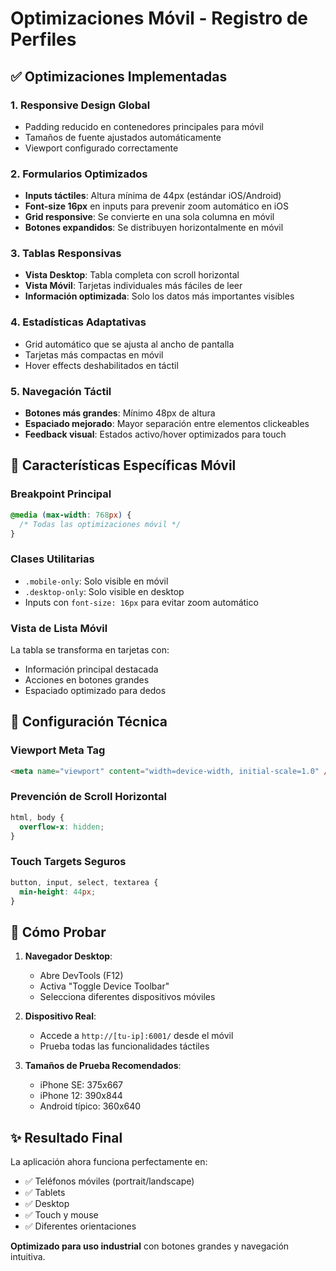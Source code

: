 # Optimizaciones Móvil - Registro de Perfiles

## ✅ Optimizaciones Implementadas

### 1. **Responsive Design Global**
- Padding reducido en contenedores principales para móvil
- Tamaños de fuente ajustados automáticamente
- Viewport configurado correctamente

### 2. **Formularios Optimizados**
- **Inputs táctiles**: Altura mínima de 44px (estándar iOS/Android)
- **Font-size 16px** en inputs para prevenir zoom automático en iOS
- **Grid responsive**: Se convierte en una sola columna en móvil
- **Botones expandidos**: Se distribuyen horizontalmente en móvil

### 3. **Tablas Responsivas**
- **Vista Desktop**: Tabla completa con scroll horizontal
- **Vista Móvil**: Tarjetas individuales más fáciles de leer
- **Información optimizada**: Solo los datos más importantes visibles

### 4. **Estadísticas Adaptativas**
- Grid automático que se ajusta al ancho de pantalla
- Tarjetas más compactas en móvil
- Hover effects deshabilitados en táctil

### 5. **Navegación Táctil**
- **Botones más grandes**: Mínimo 48px de altura
- **Espaciado mejorado**: Mayor separación entre elementos clickeables
- **Feedback visual**: Estados activo/hover optimizados para touch

## 📱 Características Específicas Móvil

### Breakpoint Principal
```css
@media (max-width: 768px) {
  /* Todas las optimizaciones móvil */
}
```

### Clases Utilitarias
- `.mobile-only`: Solo visible en móvil
- `.desktop-only`: Solo visible en desktop
- Inputs con `font-size: 16px` para evitar zoom automático

### Vista de Lista Móvil
La tabla se transforma en tarjetas con:
- Información principal destacada
- Acciones en botones grandes
- Espaciado optimizado para dedos

## 🔧 Configuración Técnica

### Viewport Meta Tag
```html
<meta name="viewport" content="width=device-width, initial-scale=1.0" />
```

### Prevención de Scroll Horizontal
```css
html, body {
  overflow-x: hidden;
}
```

### Touch Targets Seguros
```css
button, input, select, textarea {
  min-height: 44px;
}
```

## 🚀 Cómo Probar

1. **Navegador Desktop**:
   - Abre DevTools (F12)
   - Activa "Toggle Device Toolbar" 
   - Selecciona diferentes dispositivos móviles

2. **Dispositivo Real**:
   - Accede a `http://[tu-ip]:6001/` desde el móvil
   - Prueba todas las funcionalidades táctiles

3. **Tamaños de Prueba Recomendados**:
   - iPhone SE: 375x667
   - iPhone 12: 390x844  
   - Android típico: 360x640

## ✨ Resultado Final

La aplicación ahora funciona perfectamente en:
- ✅ Teléfonos móviles (portrait/landscape)
- ✅ Tablets 
- ✅ Desktop
- ✅ Touch y mouse
- ✅ Diferentes orientaciones

**Optimizado para uso industrial** con botones grandes y navegación intuitiva.